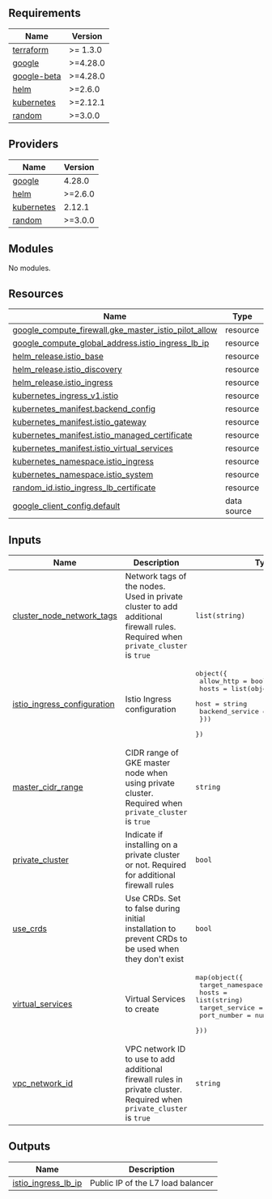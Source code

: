 <!-- BEGIN_TF_DOCS -->
## Requirements

| Name | Version |
|------|---------|
| <a name="requirement_terraform"></a> [terraform](#requirement\_terraform) | >= 1.3.0 |
| <a name="requirement_google"></a> [google](#requirement\_google) | >=4.28.0 |
| <a name="requirement_google-beta"></a> [google-beta](#requirement\_google-beta) | >=4.28.0 |
| <a name="requirement_helm"></a> [helm](#requirement\_helm) | >=2.6.0 |
| <a name="requirement_kubernetes"></a> [kubernetes](#requirement\_kubernetes) | >=2.12.1 |
| <a name="requirement_random"></a> [random](#requirement\_random) | >=3.0.0 |

## Providers

| Name | Version |
|------|---------|
| <a name="provider_google"></a> [google](#provider\_google) | 4.28.0 |
| <a name="provider_helm"></a> [helm](#provider\_helm) | >=2.6.0 |
| <a name="provider_kubernetes"></a> [kubernetes](#provider\_kubernetes) | 2.12.1 |
| <a name="provider_random"></a> [random](#provider\_random) | >=3.0.0 |

## Modules

No modules.

## Resources

| Name | Type |
|------|------|
| [google_compute_firewall.gke_master_istio_pilot_allow](https://registry.terraform.io/providers/hashicorp/google/latest/docs/resources/compute_firewall) | resource |
| [google_compute_global_address.istio_ingress_lb_ip](https://registry.terraform.io/providers/hashicorp/google/latest/docs/resources/compute_global_address) | resource |
| [helm_release.istio_base](https://registry.terraform.io/providers/hashicorp/helm/latest/docs/resources/release) | resource |
| [helm_release.istio_discovery](https://registry.terraform.io/providers/hashicorp/helm/latest/docs/resources/release) | resource |
| [helm_release.istio_ingress](https://registry.terraform.io/providers/hashicorp/helm/latest/docs/resources/release) | resource |
| [kubernetes_ingress_v1.istio](https://registry.terraform.io/providers/hashicorp/kubernetes/latest/docs/resources/ingress_v1) | resource |
| [kubernetes_manifest.backend_config](https://registry.terraform.io/providers/hashicorp/kubernetes/latest/docs/resources/manifest) | resource |
| [kubernetes_manifest.istio_gateway](https://registry.terraform.io/providers/hashicorp/kubernetes/latest/docs/resources/manifest) | resource |
| [kubernetes_manifest.istio_managed_certificate](https://registry.terraform.io/providers/hashicorp/kubernetes/latest/docs/resources/manifest) | resource |
| [kubernetes_manifest.istio_virtual_services](https://registry.terraform.io/providers/hashicorp/kubernetes/latest/docs/resources/manifest) | resource |
| [kubernetes_namespace.istio_ingress](https://registry.terraform.io/providers/hashicorp/kubernetes/latest/docs/resources/namespace) | resource |
| [kubernetes_namespace.istio_system](https://registry.terraform.io/providers/hashicorp/kubernetes/latest/docs/resources/namespace) | resource |
| [random_id.istio_ingress_lb_certificate](https://registry.terraform.io/providers/hashicorp/random/latest/docs/resources/id) | resource |
| [google_client_config.default](https://registry.terraform.io/providers/hashicorp/google/latest/docs/data-sources/client_config) | data source |

## Inputs

| Name | Description | Type | Default | Required |
|------|-------------|------|---------|:--------:|
| <a name="input_cluster_node_network_tags"></a> [cluster\_node\_network\_tags](#input\_cluster\_node\_network\_tags) | Network tags of the nodes. Used in private cluster to add additional firewall rules. Required when `private_cluster` is `true` | `list(string)` | `null` | no |
| <a name="input_istio_ingress_configuration"></a> [istio\_ingress\_configuration](#input\_istio\_ingress\_configuration) | Istio Ingress configuration | <pre>object({<br>    allow_http = bool<br>    hosts = list(object({<br>      host            = string<br>      backend_service = optional(string)<br>    }))<br>  })</pre> | n/a | yes |
| <a name="input_master_cidr_range"></a> [master\_cidr\_range](#input\_master\_cidr\_range) | CIDR range of GKE master node when using private cluster. Required when `private_cluster` is `true` | `string` | `null` | no |
| <a name="input_private_cluster"></a> [private\_cluster](#input\_private\_cluster) | Indicate if installing on a private cluster or not. Required for additional firewall rules | `bool` | n/a | yes |
| <a name="input_use_crds"></a> [use\_crds](#input\_use\_crds) | Use CRDs. Set to false during initial installation to prevent CRDs to be used when they don't exist | `bool` | `true` | no |
| <a name="input_virtual_services"></a> [virtual\_services](#input\_virtual\_services) | Virtual Services to create | <pre>map(object({<br>    target_namespace = string<br>    hosts            = list(string)<br>    target_service   = string<br>    port_number      = number<br>  }))</pre> | `{}` | no |
| <a name="input_vpc_network_id"></a> [vpc\_network\_id](#input\_vpc\_network\_id) | VPC network ID to use to add additional firewall rules in private cluster. Required when `private_cluster` is `true` | `string` | `null` | no |

## Outputs

| Name | Description |
|------|-------------|
| <a name="output_istio_ingress_lb_ip"></a> [istio\_ingress\_lb\_ip](#output\_istio\_ingress\_lb\_ip) | Public IP of the L7 load balancer |
<!-- END_TF_DOCS -->
